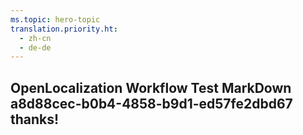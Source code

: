 ```yaml
---
ms.topic: hero-topic
translation.priority.ht: 
  - zh-cn
  - de-de
---
```

## OpenLocalization Workflow Test MarkDown a8d88cec-b0b4-4858-b9d1-ed57fe2dbd67 thanks!
